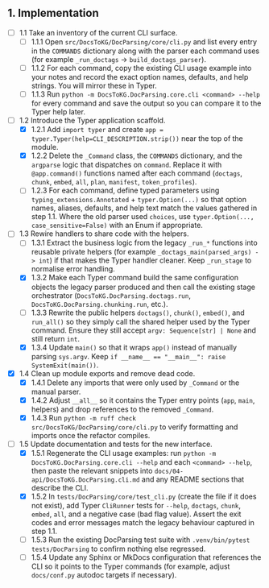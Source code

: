 ## 1. Implementation
- [ ] 1.1 Take an inventory of the current CLI surface.
  - [ ] 1.1.1 Open `src/DocsToKG/DocParsing/core/cli.py` and list every entry in the `COMMANDS` dictionary along with the parser each command uses (for example `_run_doctags` → `build_doctags_parser`).
  - [ ] 1.1.2 For each command, copy the existing CLI usage example into your notes and record the exact option names, defaults, and help strings. You will mirror these in Typer.
  - [ ] 1.1.3 Run `python -m DocsToKG.DocParsing.core.cli <command> --help` for every command and save the output so you can compare it to the Typer help later.
- [ ] 1.2 Introduce the Typer application scaffold.
  - [x] 1.2.1 Add `import typer` and create `app = typer.Typer(help=CLI_DESCRIPTION.strip())` near the top of the module.
  - [x] 1.2.2 Delete the `_Command` class, the `COMMANDS` dictionary, and the `argparse` logic that dispatches on `command`. Replace it with `@app.command()` functions named after each command (`doctags`, `chunk`, `embed`, `all`, `plan`, `manifest`, `token_profiles`).
  - [ ] 1.2.3 For each command, define typed parameters using `typing_extensions.Annotated` + `typer.Option(...)` so that option names, aliases, defaults, and help text match the values gathered in step 1.1. Where the old parser used `choices`, use `typer.Option(..., case_sensitive=False)` with an Enum if appropriate.
- [ ] 1.3 Rewire handlers to share code with the helpers.
  - [ ] 1.3.1 Extract the business logic from the legacy `_run_*` functions into reusable private helpers (for example `_doctags_main(parsed_args) -> int`) if that makes the Typer handler cleaner. Keep `_run_stage` to normalise error handling.
  - [x] 1.3.2 Make each Typer command build the same configuration objects the legacy parser produced and then call the existing stage orchestrator (`DocsToKG.DocParsing.doctags.run`, `DocsToKG.DocParsing.chunking.run`, etc.).
  - [ ] 1.3.3 Rewrite the public helpers `doctags()`, `chunk()`, `embed()`, and `run_all()` so they simply call the shared helper used by the Typer command. Ensure they still accept `argv: Sequence[str] | None` and still return `int`.
  - [x] 1.3.4 Update `main()` so that it wraps `app()` instead of manually parsing `sys.argv`. Keep `if __name__ == "__main__": raise SystemExit(main())`.
- [x] 1.4 Clean up module exports and remove dead code.
  - [x] 1.4.1 Delete any imports that were only used by `_Command` or the manual parser.
  - [x] 1.4.2 Adjust `__all__` so it contains the Typer entry points (`app`, `main`, helpers) and drop references to the removed `_Command`.
  - [x] 1.4.3 Run `python -m ruff check src/DocsToKG/DocParsing/core/cli.py` to verify formatting and imports once the refactor compiles.
- [ ] 1.5 Update documentation and tests for the new interface.
  - [x] 1.5.1 Regenerate the CLI usage examples: run `python -m DocsToKG.DocParsing.core.cli --help` and each `<command> --help`, then paste the relevant snippets into `docs/04-api/DocsToKG.DocParsing.cli.md` and any README sections that describe the CLI.
  - [x] 1.5.2 In `tests/DocParsing/core/test_cli.py` (create the file if it does not exist), add Typer `CliRunner` tests for `--help`, `doctags`, `chunk`, `embed`, `all`, and a negative case (bad flag value). Assert the exit codes and error messages match the legacy behaviour captured in step 1.1.
  - [ ] 1.5.3 Run the existing DocParsing test suite with `.venv/bin/pytest tests/DocParsing` to confirm nothing else regressed.
  - [ ] 1.5.4 Update any Sphinx or MkDocs configuration that references the CLI so it points to the Typer commands (for example, adjust `docs/conf.py` autodoc targets if necessary).
